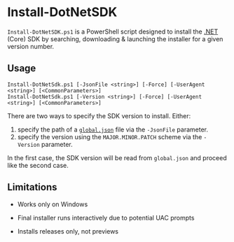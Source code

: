 # Install-DotNetSDK

`Install-DotNetSDK.ps1` is a PowerShell script designed to install the
[.NET][dotnet] (Core) SDK by searching, downloading & launching  the installer
for a given version number.


## Usage

    Install-DotNetSdk.ps1 [-JsonFile <string>] [-Force] [-UserAgent <string>] [<CommonParameters>]
    Install-DotNetSdk.ps1 [-Version <string>] [-Force] [-UserAgent <string>] [<CommonParameters>]

There are two ways to specify the SDK version to install. Either:

1. specify the path of a [`global.json`][global.json] file via the `-JsonFile`
   parameter.
2. specify the version using the `MAJOR.MINOR.PATCH` scheme via the `-Version`
   parameter.

In the first case, the SDK version will be read from `global.json` and proceed
like the second case.


## Limitations

- Works only on Windows
- Final installer runs interactively due to potential UAC prompts
- Installs releases only, not previews


  [dotnet]: https://dot.net/
  [global.json]: https://docs.microsoft.com/en-us/dotnet/core/tools/global-json
